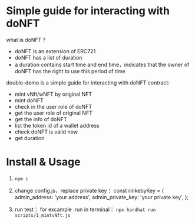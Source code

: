 # Simple guide for interacting with doNFT
what is doNFT ?
- doNFT is an extension of ERC721
- doNFT has a list of duration 
- a duration contains start time and end time，indicates that the owner of doNFT has the right to use this period of time


double-demo is a simple guide for interacting with doNFT contract:
- mint vNft/wNFT by original NFT
- mint doNFT
- check in the user role of doNFT
- get the user role of original NFT
- get the info of doNFT
- list the token id of a wallet address
- check doNFT is valid now
- get duration 



# Install & Usage

1. ```npm i```

2. change config.js，replace private key：
const rinkebyKey =
{
    admin_address: 'your address',
    admin_private_key: 'your private key',
};

3. run test：
for excample :run in terminal：
```npx hardhat run scripts/1_mintvNft.js```
